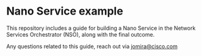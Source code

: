 # Nano Service example

This repository includes a guide for building a Nano Service in the Network Services Orchestrator (NSO), along with the final outcome.

Any questions related to this guide, reach out via jomira@cisco.com
